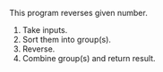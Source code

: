 This program reverses given number.

1. Take inputs.
2. Sort them into group(s).
3. Reverse.
4. Combine group(s) and return result.